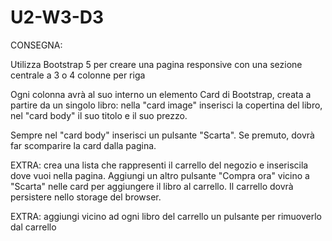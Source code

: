 # U2-W3-D3

CONSEGNA:

Utilizza Bootstrap 5 per creare una pagina responsive con una sezione centrale a 3 o 4 colonne per riga

Ogni colonna avrà al suo interno un elemento Card di Bootstrap, creata a partire da un singolo libro: nella "card image" inserisci la copertina del libro, nel "card body" il suo titolo e il suo prezzo.

Sempre nel "card body" inserisci un pulsante "Scarta". Se premuto, dovrà far scomparire la card dalla pagina.

EXTRA: crea una lista che rappresenti il carrello del negozio e inseriscila dove vuoi nella pagina. Aggiungi un altro pulsante "Compra ora" vicino a "Scarta" nelle card per aggiungere il libro al carrello. Il carrello dovrà persistere nello storage del browser.

EXTRA: aggiungi vicino ad ogni libro del carrello un pulsante per rimuoverlo dal carrello
